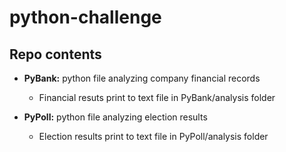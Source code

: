 # python-challenge

## Repo contents

- **PyBank:** python file analyzing company financial records

  - Financial resuts print to text file in PyBank/analysis folder

- **PyPoll:** python file analyzing election results

  - Election results print to text file in PyPoll/analysis folder
